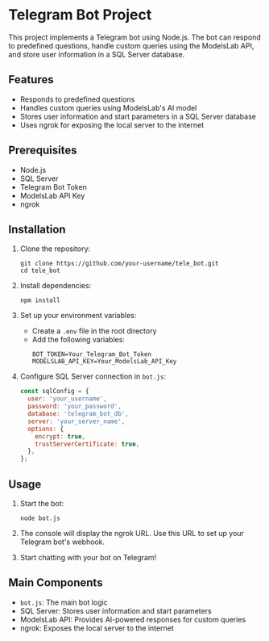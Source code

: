 # Telegram Bot Project

This project implements a Telegram bot using Node.js. The bot can respond to predefined questions, handle custom queries using the ModelsLab API, and store user information in a SQL Server database.

## Features

- Responds to predefined questions
- Handles custom queries using ModelsLab's AI model
- Stores user information and start parameters in a SQL Server database
- Uses ngrok for exposing the local server to the internet

## Prerequisites

- Node.js
- SQL Server
- Telegram Bot Token
- ModelsLab API Key
- ngrok

## Installation

1. Clone the repository:
   ```
   git clone https://github.com/your-username/tele_bot.git
   cd tele_bot
   ```

2. Install dependencies:
   ```
   npm install
   ```

3. Set up your environment variables:
   - Create a `.env` file in the root directory
   - Add the following variables:
     ```
     BOT_TOKEN=Your_Telegram_Bot_Token
     MODELSLAB_API_KEY=Your_ModelsLab_API_Key
     ```

4. Configure SQL Server connection in `bot.js`:
   ```javascript
   const sqlConfig = {
     user: 'your_username',
     password: 'your_password',
     database: 'telegram_bot_db',
     server: 'your_server_name',
     options: {
       encrypt: true,
       trustServerCertificate: true,
     },
   };
   ```

## Usage

1. Start the bot:
   ```
   node bot.js
   ```

2. The console will display the ngrok URL. Use this URL to set up your Telegram bot's webhook.

3. Start chatting with your bot on Telegram!

## Main Components

- `bot.js`: The main bot logic
- SQL Server: Stores user information and start parameters
- ModelsLab API: Provides AI-powered responses for custom queries
- ngrok: Exposes the local server to the internet


